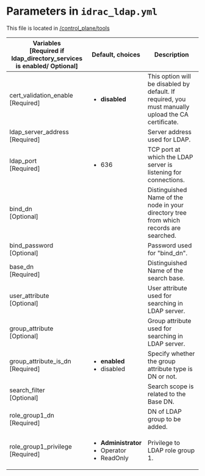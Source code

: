 # Parameters in `idrac_ldap.yml`
This file is located in [/control_plane/tools](../../../control_plane/tools/idrac_ldap.yml)

|	Variables</br> [Required if ldap_directory_services is enabled/ Optional]	|	Default, choices	|	Description
----------------	|	-----------------	|	-----------------
cert_validation_enable</br> [Required]	|	<ul><li>**disabled**</li></ul>	|	This option will be disabled by default. If required, you must manually upload the CA certificate.
ldap_server_address</br> [Required] 	|		|	Server address used for LDAP.
ldap_port</br> [Required]	|	<ul><li>636</li></ul>	|	TCP port at which the LDAP server is listening for connections.
bind_dn</br> [Optional]	|		|	Distinguished Name of the node in your directory tree from which records are searched.
bind_password</br> [Optional]	|		|	Password used for "bind_dn".
base_dn</br> [Required]	|		|	Distinguished Name of the search base.
user_attribute</br> [Optional]	|		|	User attribute used for searching in LDAP server.
group_attribute</br> [Optional]	|		|	Group attribute used for searching in LDAP server.
group_attribute_is_dn</br> [Required]	|	<ul><li>**enabled**</li> <li>disabled</li></ul>	|	Specify whether the group attribute type is DN or not.
search_filter</br> [Optional]	|		|	Search scope is related to the Base DN. 
role_group1_dn</br> [Required]	|		|	DN of LDAP group to be added.
role_group1_privilege</br> [Required]	|	<ul><li>**Administrator**</li><li>Operator</li><li>ReadOnly</li></ul>	|	Privilege to LDAP role group 1.  
	